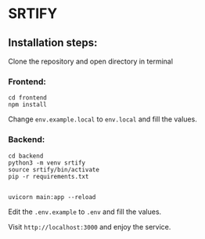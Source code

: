 # SRTIFY

## Installation steps:

Clone the repository and open directory in terminal

### Frontend:

```
cd frontend
npm install

```

Change `env.example.local` to `env.local` and fill the values.

### Backend:

```
cd backend
python3 -m venv srtify
source srtify/bin/activate
pip -r requirements.txt


uvicorn main:app --reload
```

Edit the `.env.example` to `.env` and fill the values.

Visit `http://localhost:3000` and enjoy the service.

